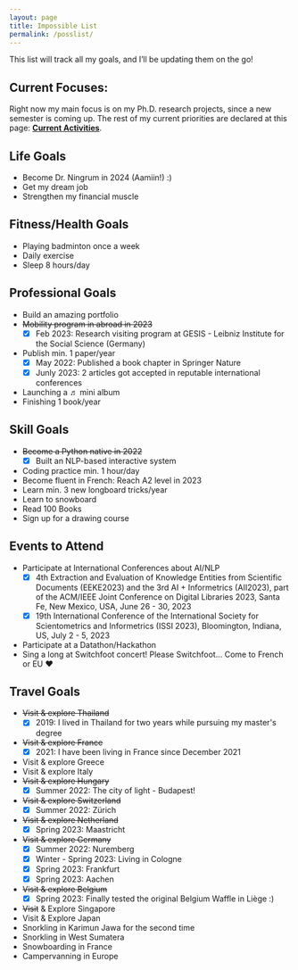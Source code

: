 ```yaml
---
layout: page
title: Impossible List
permalink: /posslist/
---
```


This list will track all my goals, and I’ll be updating them on the go!

## Current Focuses:
Right now my main focus is on my Ph.D. research projects, since a new semester is coming up.
The rest of my current priorities are declared at this page: [**Current Activities**](https://ningrumdaud.github.io/current-works/).

## Life Goals
- Become Dr. Ningrum in 2024 (Aamiin!) :)
- Get my dream job
- Strengthen my financial muscle

## Fitness/Health Goals
- Playing badminton once a week
- Daily exercise
- Sleep 8 hours/day

## Professional Goals
- Build an amazing portfolio
- ~~Mobility program in abroad in 2023~~
  * [x] Feb 2023: Research visiting program at GESIS - Leibniz Institute for the Social Science (Germany)
- Publish min. 1 paper/year
  * [x] May 2022: Published a book chapter in Springer Nature
  * [x] Junly 2023: 2 articles got accepted in reputable international conferences
- Launching a ♬ mini album
- Finishing 1 book/year

## Skill Goals
- ~~Become a Python native in 2022~~
  * [x] Built an NLP-based interactive system
- Coding practice min. 1 hour/day
- Become fluent in French: Reach A2 level in 2023
- Learn min. 3 new longboard tricks/year
- Learn to snowboard
- Read 100 Books
- Sign up for a drawing course

## Events to Attend
- Participate at International Conferences about AI/NLP
  * [x] 4th Extraction and Evaluation of Knowledge Entities from Scientific Documents (EEKE2023) and the 3rd AI + Informetrics (AII2023), part of the ACM/IEEE Joint Conference on Digital Libraries 2023, Santa Fe, New Mexico, USA, June 26 - 30, 2023
  * [x] 19th International Conference of the International Society for Scientometrics and Informetrics (ISSI 2023), Bloomington, Indiana, US, July 2 - 5, 2023
- Participate at a Datathon/Hackathon
- Sing a long at Switchfoot concert! Please Switchfoot... Come to French or EU ❤

## Travel Goals
- ~~Visit & explore Thailand~~
  * [x] 2019: I lived in Thailand for two years while pursuing my master's degree
- ~~Visit & explore France~~
  * [x] 2021: I have been living in France since December 2021
- Visit & explore Greece
- Visit & explore Italy
- ~~Visit & explore Hungary~~
  * [x] Summer 2022: The city of light - Budapest!
- ~~Visit & explore Switzerland~~
  * [x] Summer 2022: Zürich
- ~~Visit & explore Netherland~~
  * [x] Spring 2023: Maastricht
- ~~Visit & explore Germany~~
  * [x] Summer 2022: Nuremberg
  * [x] Winter - Spring 2023: Living in Cologne
  * [x] Spring 2023: Frankfurt
  * [x] Spring 2023: Aachen
- ~~Visit & explore Belgium~~
  * [x] Spring 2023: Finally tested the original Belgium Waffle in Liège :)
- ~~Visit~~ & Explore Singapore
- Visit & Explore Japan
- Snorkling in Karimun Jawa for the second time
- Snorkling in West Sumatera
- Snowboarding in France
- Campervanning in Europe

